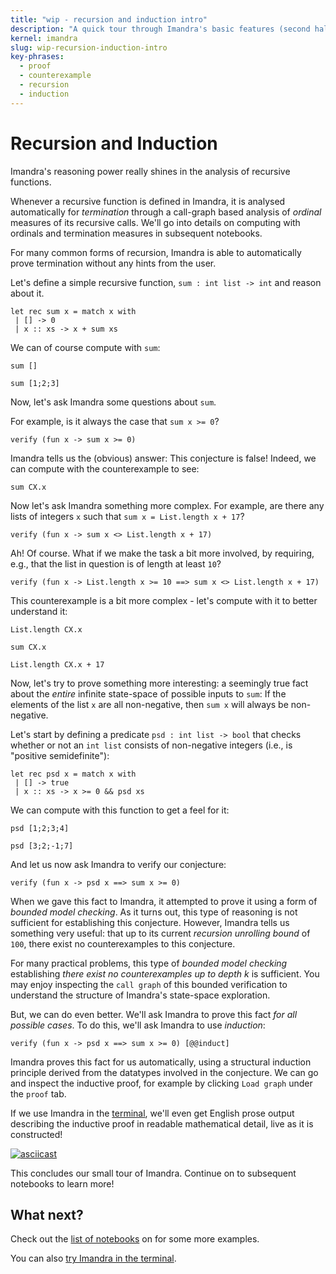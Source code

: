 ```yaml
---
title: "wip - recursion and induction intro"
description: "A quick tour through Imandra's basic features (second half of the welcome notebook)"
kernel: imandra
slug: wip-recursion-induction-intro
key-phrases:
  - proof
  - counterexample
  - recursion
  - induction
---
```

# Recursion and Induction

Imandra's reasoning power really shines in the analysis of recursive functions.

Whenever a recursive function is defined in Imandra, it is analysed automatically for _termination_ through a call-graph based analysis of _ordinal_ measures of its recursive calls. We'll go into details on computing with ordinals and termination measures in subsequent notebooks.

For many common forms of recursion, Imandra is able to automatically prove termination without any hints from the user.

Let's define a simple recursive function, `sum : int list -> int` and reason about it.

```{.imandra .input}
let rec sum x = match x with
 | [] -> 0
 | x :: xs -> x + sum xs
```

We can of course compute with `sum`:

```{.imandra .input}
sum []
```

```{.imandra .input}
sum [1;2;3]

```

Now, let's ask Imandra some questions about `sum`.

For example, is it always the case that `sum x >= 0`?

```{.imandra .input}
verify (fun x -> sum x >= 0)
```

Imandra tells us the (obvious) answer: This conjecture is false! Indeed, we can compute with the counterexample to see:

```{.imandra .input}
sum CX.x
```

Now let's ask Imandra something more complex. For example, are there any lists of integers `x` such that `sum x = List.length x + 17`?

```{.imandra .input}
verify (fun x -> sum x <> List.length x + 17)
```

Ah! Of course. What if we make the task a bit more involved, by requiring, e.g., that the list in question is of length at least `10`?

```{.imandra .input}
verify (fun x -> List.length x >= 10 ==> sum x <> List.length x + 17)
```

This counterexample is a bit more complex - let's compute with it to better understand it:

```{.imandra .input}
List.length CX.x
```

```{.imandra .input}
sum CX.x
```

```{.imandra .input}
List.length CX.x + 17
```

Now, let's try to prove something more interesting: a seemingly true fact about the _entire_ infinite state-space of possible inputs to `sum`: If the elements of the list `x` are all non-negative, then `sum x` will always be non-negative.

Let's start by defining a predicate `psd : int list -> bool` that checks whether or not an `int list` consists of non-negative integers (i.e., is "positive semidefinite"):

```{.imandra .input}
let rec psd x = match x with
 | [] -> true
 | x :: xs -> x >= 0 && psd xs
```

We can compute with this function to get a feel for it:

```{.imandra .input}
psd [1;2;3;4]
```

```{.imandra .input}
psd [3;2;-1;7]
```

And let us now ask Imandra to verify our conjecture:

```{.imandra .input}
verify (fun x -> psd x ==> sum x >= 0)
```

When we gave this fact to Imandra, it attempted to prove it using a form of _bounded model checking_. As it turns out, this type of reasoning is not sufficient for establishing this conjecture. However, Imandra tells us something very useful: that up to its current _recursion unrolling bound_ of `100`, there exist no counterexamples to this conjecture. 

For many practical problems, this type of _bounded model checking_ establishing _there exist no counterexamples up to depth k_ is sufficient. You may enjoy inspecting the `call graph` of this bounded verification to understand the structure of Imandra's state-space exploration.

But, we can do even better. We'll ask Imandra to prove this fact _for all possible cases_. To do this, we'll ask Imandra to use _induction_:

```{.imandra .input}
verify (fun x -> psd x ==> sum x >= 0) [@@induct]
```

Imandra proves this fact for us automatically, using a structural induction principle derived from the datatypes involved in the conjecture. We can go and inspect the inductive proof, for example by clicking `Load graph` under the `proof` tab. 

If we use Imandra in the [terminal](../terminals/try), we'll even get English prose output describing the inductive proof in readable mathematical detail, live as it is constructed!

[![asciicast](https://asciinema.org/a/e1oRBCKwvivZTlvLNuu5Lfafh.png?autoplay=1&t=2&speed=2&size=small&cols=100)](https://asciinema.org/a/e1oRBCKwvivZTlvLNuu5Lfafh?autoplay=1&t=2&speed=2&size=small&cols=100)

This concludes our small tour of Imandra. Continue on to subsequent notebooks to learn more!

## What next?

Check out the [list of notebooks](https://docs.imandra.ai/imandra-docs/) on for some more examples.

You can also [try Imandra in the terminal](../terminals/try).
